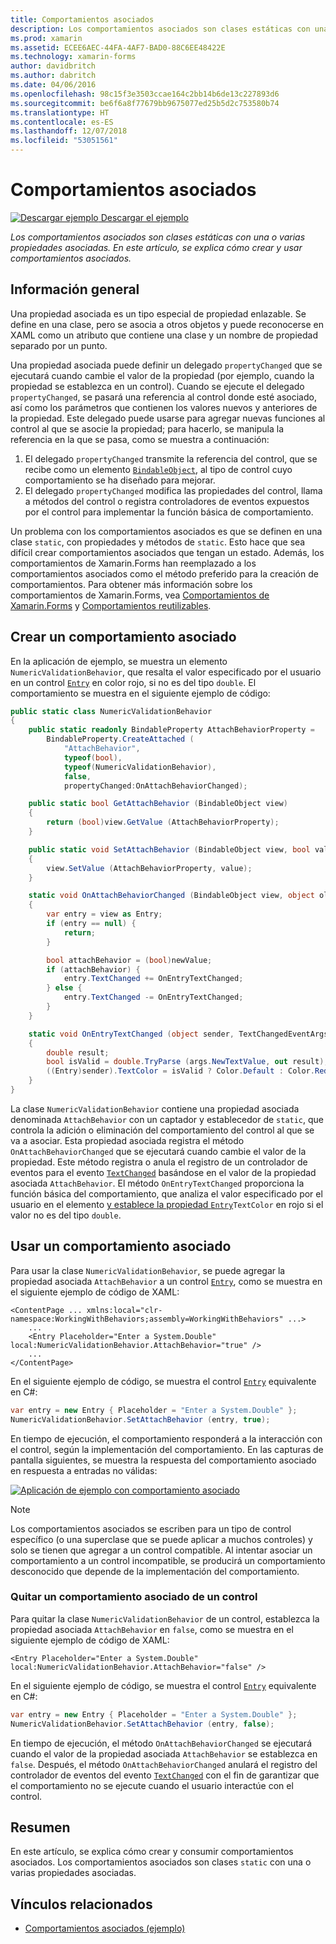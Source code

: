 ```yaml
---
title: Comportamientos asociados
description: Los comportamientos asociados son clases estáticas con una o varias propiedades asociadas. En este artículo, se explica cómo crear y usar comportamientos asociados.
ms.prod: xamarin
ms.assetid: ECEE6AEC-44FA-4AF7-BAD0-88C6EE48422E
ms.technology: xamarin-forms
author: davidbritch
ms.author: dabritch
ms.date: 04/06/2016
ms.openlocfilehash: 98c15f3e3503ccae164c2bb14b6de13c227893d6
ms.sourcegitcommit: be6f6a8f77679bb9675077ed25b5d2c753580b74
ms.translationtype: HT
ms.contentlocale: es-ES
ms.lasthandoff: 12/07/2018
ms.locfileid: "53051561"
---
```

# <a name="attached-behaviors"></a>Comportamientos asociados

[![Descargar ejemplo](~/media/shared/download.png) Descargar el ejemplo](https://developer.xamarin.com/samples/xamarin-forms/behaviors/attachednumericvalidationbehavior/)

_Los comportamientos asociados son clases estáticas con una o varias propiedades asociadas. En este artículo, se explica cómo crear y usar comportamientos asociados._

## <a name="overview"></a>Información general

Una propiedad asociada es un tipo especial de propiedad enlazable. Se define en una clase, pero se asocia a otros objetos y puede reconocerse en XAML como un atributo que contiene una clase y un nombre de propiedad separado por un punto.

Una propiedad asociada puede definir un delegado `propertyChanged` que se ejecutará cuando cambie el valor de la propiedad (por ejemplo, cuando la propiedad se establezca en un control). Cuando se ejecute el delegado `propertyChanged`, se pasará una referencia al control donde esté asociado, así como los parámetros que contienen los valores nuevos y anteriores de la propiedad. Este delegado puede usarse para agregar nuevas funciones al control al que se asocie la propiedad; para hacerlo, se manipula la referencia en la que se pasa, como se muestra a continuación:

1. El delegado `propertyChanged` transmite la referencia del control, que se recibe como un elemento [`BindableObject`](xref:Xamarin.Forms.BindableObject), al tipo de control cuyo comportamiento se ha diseñado para mejorar.
1. El delegado `propertyChanged` modifica las propiedades del control, llama a métodos del control o registra controladores de eventos expuestos por el control para implementar la función básica de comportamiento.

Un problema con los comportamientos asociados es que se definen en una clase `static`, con propiedades y métodos de `static`. Esto hace que sea difícil crear comportamientos asociados que tengan un estado. Además, los comportamientos de Xamarin.Forms han reemplazado a los comportamientos asociados como el método preferido para la creación de comportamientos. Para obtener más información sobre los comportamientos de Xamarin.Forms, vea [Comportamientos de Xamarin.Forms](~/xamarin-forms/app-fundamentals/behaviors/creating.md) y [Comportamientos reutilizables](~/xamarin-forms/app-fundamentals/behaviors/reusable/index.md).

## <a name="creating-an-attached-behavior"></a>Crear un comportamiento asociado

En la aplicación de ejemplo, se muestra un elemento `NumericValidationBehavior`, que resalta el valor especificado por el usuario en un control [`Entry`](xref:Xamarin.Forms.Entry) en color rojo, si no es del tipo `double`. El comportamiento se muestra en el siguiente ejemplo de código:

```csharp
public static class NumericValidationBehavior
{
    public static readonly BindableProperty AttachBehaviorProperty =
        BindableProperty.CreateAttached (
            "AttachBehavior",
            typeof(bool),
            typeof(NumericValidationBehavior),
            false,
            propertyChanged:OnAttachBehaviorChanged);

    public static bool GetAttachBehavior (BindableObject view)
    {
        return (bool)view.GetValue (AttachBehaviorProperty);
    }

    public static void SetAttachBehavior (BindableObject view, bool value)
    {
        view.SetValue (AttachBehaviorProperty, value);
    }

    static void OnAttachBehaviorChanged (BindableObject view, object oldValue, object newValue)
    {
        var entry = view as Entry;
        if (entry == null) {
            return;
        }

        bool attachBehavior = (bool)newValue;
        if (attachBehavior) {
            entry.TextChanged += OnEntryTextChanged;
        } else {
            entry.TextChanged -= OnEntryTextChanged;
        }
    }

    static void OnEntryTextChanged (object sender, TextChangedEventArgs args)
    {
        double result;
        bool isValid = double.TryParse (args.NewTextValue, out result);
        ((Entry)sender).TextColor = isValid ? Color.Default : Color.Red;
    }
}
```

La clase `NumericValidationBehavior` contiene una propiedad asociada denominada `AttachBehavior` con un captador y establecedor de `static`, que controla la adición o eliminación del comportamiento del control al que se va a asociar. Esta propiedad asociada registra el método `OnAttachBehaviorChanged` que se ejecutará cuando cambie el valor de la propiedad. Este método registra o anula el registro de un controlador de eventos para el evento [`TextChanged`](xref:Xamarin.Forms.Entry.TextChanged) basándose en el valor de la propiedad asociada `AttachBehavior`. El método `OnEntryTextChanged` proporciona la función básica del comportamiento, que analiza el valor especificado por el usuario en el elemento [ y establece la propiedad `Entry`](xref:Xamarin.Forms.Entry)`TextColor` en rojo si el valor no es del tipo `double`.

## <a name="consuming-an-attached-behavior"></a>Usar un comportamiento asociado

Para usar la clase `NumericValidationBehavior`, se puede agregar la propiedad asociada `AttachBehavior` a un control [`Entry`](xref:Xamarin.Forms.Entry), como se muestra en el siguiente ejemplo de código de XAML:

```xaml
<ContentPage ... xmlns:local="clr-namespace:WorkingWithBehaviors;assembly=WorkingWithBehaviors" ...>
    ...
    <Entry Placeholder="Enter a System.Double" local:NumericValidationBehavior.AttachBehavior="true" />
    ...
</ContentPage>
```

En el siguiente ejemplo de código, se muestra el control [`Entry`](xref:Xamarin.Forms.Entry) equivalente en C#:

```csharp
var entry = new Entry { Placeholder = "Enter a System.Double" };
NumericValidationBehavior.SetAttachBehavior (entry, true);
```

En tiempo de ejecución, el comportamiento responderá a la interacción con el control, según la implementación del comportamiento. En las capturas de pantalla siguientes, se muestra la respuesta del comportamiento asociado en respuesta a entradas no válidas:

[![](attached-images/screenshots-sml.png "Aplicación de ejemplo con comportamiento asociado")](attached-images/screenshots.png#lightbox "Sample Application with Attached Behavior")

> [!NOTE]
> Los comportamientos asociados se escriben para un tipo de control específico (o una superclase que se puede aplicar a muchos controles) y solo se tienen que agregar a un control compatible. Al intentar asociar un comportamiento a un control incompatible, se producirá un comportamiento desconocido que depende de la implementación del comportamiento.

### <a name="removing-an-attached-behavior-from-a-control"></a>Quitar un comportamiento asociado de un control

Para quitar la clase `NumericValidationBehavior` de un control, establezca la propiedad asociada `AttachBehavior` en `false`, como se muestra en el siguiente ejemplo de código de XAML:

```xaml
<Entry Placeholder="Enter a System.Double" local:NumericValidationBehavior.AttachBehavior="false" />
```

En el siguiente ejemplo de código, se muestra el control [`Entry`](xref:Xamarin.Forms.Entry) equivalente en C#:

```csharp
var entry = new Entry { Placeholder = "Enter a System.Double" };
NumericValidationBehavior.SetAttachBehavior (entry, false);
```

En tiempo de ejecución, el método `OnAttachBehaviorChanged` se ejecutará cuando el valor de la propiedad asociada `AttachBehavior` se establezca en `false`. Después, el método `OnAttachBehaviorChanged` anulará el registro del controlador de eventos del evento [`TextChanged`](xref:Xamarin.Forms.Entry.TextChanged) con el fin de garantizar que el comportamiento no se ejecute cuando el usuario interactúe con el control.

## <a name="summary"></a>Resumen

En este artículo, se explica cómo crear y consumir comportamientos asociados. Los comportamientos asociados son clases `static` con una o varias propiedades asociadas.


## <a name="related-links"></a>Vínculos relacionados

- [Comportamientos asociados (ejemplo)](https://developer.xamarin.com/samples/xamarin-forms/behaviors/attachednumericvalidationbehavior/)
